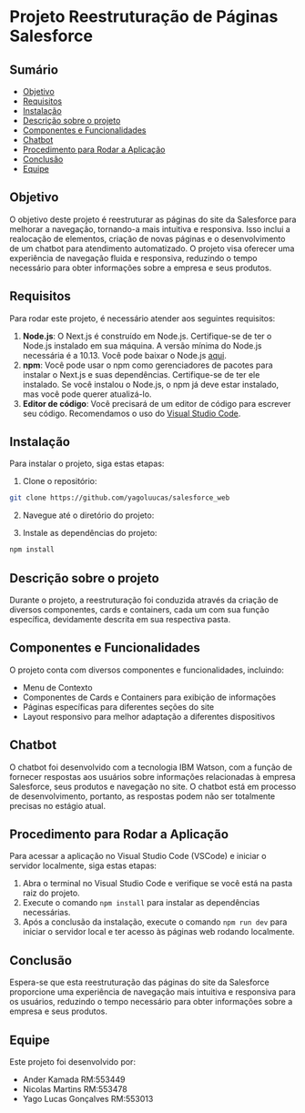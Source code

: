 # Projeto Reestruturação de Páginas Salesforce

## Sumário
- [Objetivo](#objetivo)
- [Requisitos](#requisitos)
- [Instalação](#instalação)
- [Descrição sobre o projeto](#descrição-sobre-o-projeto)
- [Componentes e Funcionalidades](#componentes-e-funcionalidades)
- [Chatbot](#chatbot)
- [Procedimento para Rodar a Aplicação](#procedimento-para-rodar-a-aplicação)
- [Conclusão](#conclusão)
- [Equipe](#equipe)

## Objetivo
O objetivo deste projeto é reestruturar as páginas do site da Salesforce para melhorar a navegação, tornando-a mais intuitiva e responsiva. Isso inclui a realocação de elementos, criação de novas páginas e o desenvolvimento de um chatbot para atendimento automatizado. O projeto visa oferecer uma experiência de navegação fluida e responsiva, reduzindo o tempo necessário para obter informações sobre a empresa e seus produtos.

## Requisitos
Para rodar este projeto, é necessário atender aos seguintes requisitos:
1. **Node.js**: O Next.js é construído em Node.js. Certifique-se de ter o Node.js instalado em sua máquina. A versão mínima do Node.js necessária é a 10.13. Você pode baixar o Node.js [aqui](https://nodejs.org/).
2. **npm**: Você pode usar o npm como gerenciadores de pacotes para instalar o Next.js e suas dependências. Certifique-se de ter ele instalado. Se você instalou o Node.js, o npm já deve estar instalado, mas você pode querer atualizá-lo.
3. **Editor de código**: Você precisará de um editor de código para escrever seu código. Recomendamos o uso do [Visual Studio Code](https://code.visualstudio.com/).

## Instalação
Para instalar o projeto, siga estas etapas:
1. Clone o repositório:
```bash
git clone https://github.com/yagoluucas/salesforce_web
```
2. Navegue até o diretório do projeto:

3. Instale as dependências do projeto:
```bash
npm install
```

## Descrição sobre o projeto
Durante o projeto, a reestruturação foi conduzida através da criação de diversos componentes, cards e containers, cada um com sua função específica, devidamente descrita em sua respectiva pasta.

## Componentes e Funcionalidades
O projeto conta com diversos componentes e funcionalidades, incluindo:
- Menu de Contexto
- Componentes de Cards e Containers para exibição de informações
- Páginas específicas para diferentes seções do site
- Layout responsivo para melhor adaptação a diferentes dispositivos

## Chatbot
O chatbot foi desenvolvido com a tecnologia IBM Watson, com a função de fornecer respostas aos usuários sobre informações relacionadas à empresa Salesforce, seus produtos e navegação no site. O chatbot está em processo de desenvolvimento, portanto, as respostas podem não ser totalmente precisas no estágio atual.

## Procedimento para Rodar a Aplicação
Para acessar a aplicação no Visual Studio Code (VSCode) e iniciar o servidor localmente, siga estas etapas:
1. Abra o terminal no Visual Studio Code e verifique se você está na pasta raiz do projeto.
2. Execute o comando `npm install` para instalar as dependências necessárias.
3. Após a conclusão da instalação, execute o comando `npm run dev` para iniciar o servidor local e ter acesso às páginas web rodando localmente.

## Conclusão
Espera-se que esta reestruturação das páginas do site da Salesforce proporcione uma experiência de navegação mais intuitiva e responsiva para os usuários, reduzindo o tempo necessário para obter informações sobre a empresa e seus produtos.

## Equipe
Este projeto foi desenvolvido por:
- Ander Kamada RM:553449
- Nicolas Martins RM:553478
- Yago Lucas Gonçalves RM:553013

